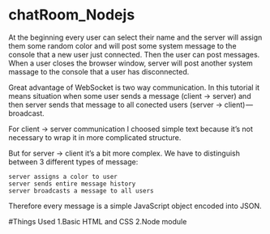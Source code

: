 # chatRoom_Nodejs

At the beginning every user can select their name and the server will assign them some random color and will post some system message to the console that a new user just connected. Then the user can post messages. When a user closes the browser window, server will post another system massage to the console that a user has disconnected.

Great advantage of WebSocket is two way communication. In this tutorial it means situation when some user sends a 
message (client -> server) and then server sends that message to all conected users (server -> client) — broadcast.

For client -> server communication I choosed simple text because it’s not necessary to wrap it in more complicated structure.

But for server -> client it’s a bit more complex. We have to distinguish between 3 different types of message:

    server assigns a color to user
    server sends entire message history
    server broadcasts a message to all users

Therefore every message is a simple JavaScript object encoded into JSON.

#Things Used
1.Basic HTML and CSS
2.Node module

